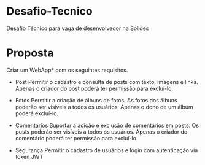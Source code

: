 # Desafio-Tecnico
Desafio Técnico para vaga de desenvolvedor na Solides

# Proposta

Criar um WebApp* com os seguintes requisitos.

- Post
  Permitir o cadastro e consulta de posts com texto, imagens e links.
  Apenas o criador do post poderá ter permissão para excluí-lo.
  
- Fotos
    Permitir a criação de álbuns de fotos.
    As fotos dos álbuns poderão ser visíveis a todos os usuários.
    Apenas o dono de um álbum poderá excluí-lo.
  
- Comentarios
    Suportar a adição e exclusão de comentários em posts.
    Os posts poderão ser visíveis a todos os usuários.
    Apenas o criador do comentário poderá ter permissão para excluí-lo.
  
-  Segurança
      Permitir o cadastro de usuários e login com autenticação via token JWT


